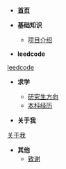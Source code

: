 - [**首页**](README.md)

- **基础知识**
    - [项目介绍](doc/文档/项目介绍.md)


- **leedcode**

[leedcode](Doc/Prepare/README.md#校招准备)


- **求学**  
    - [研究生方向](doc/文档/致谢.md)
    - [本科经历](doc/文档/致谢.md)


- **关于我**

[关于我](Doc/Other/ContactMe/ContactMe.md)


- **其他**
    - [致谢](doc/文档/致谢.md)

